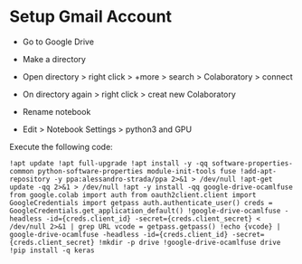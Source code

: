 <h1>Setup Gmail Account</h1>

* Go to Google Drive

* Make a directory

* Open directory > right click > +more > search > Colaboratory > connect

* On directory again > right click > creat new Colaboratory

* Rename notebook

* Edit > Notebook Settings > python3 and GPU

Execute the following code:

`!apt update
!apt full-upgrade
!apt install -y -qq software-properties-common python-software-properties module-init-tools fuse
!add-apt-repository -y ppa:alessandro-strada/ppa 2>&1 > /dev/null
!apt-get update -qq 2>&1 > /dev/null
!apt -y install -qq google-drive-ocamlfuse
from google.colab import auth
from oauth2client.client import GoogleCredentials
import getpass
auth.authenticate_user()
creds = GoogleCredentials.get_application_default()
!google-drive-ocamlfuse -headless -id={creds.client_id} -secret={creds.client_secret} < /dev/null 2>&1 | grep URL
vcode = getpass.getpass()
!echo {vcode} | google-drive-ocamlfuse -headless -id={creds.client_id} -secret={creds.client_secret}
!mkdir -p drive
!google-drive-ocamlfuse drive
!pip install -q keras`
